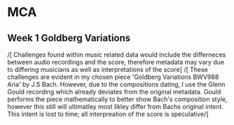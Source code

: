 # MCA
## Week 1 Goldberg Variations
/[ Challenges found within music related data would include the differneces between audio recordings and the score, therefore metadata may vary due to differing musicians as well as interpretations of the score\] 
/[ These challenges are evident in my chosen piece 'Goldberg Variations BWV988 Aria' by J.S Bach. However, due to the compositions dating, I use the Glenn Gould recording which already deviates from the original metadata. Gould performs the piece mathematically to better show Bach's composition style, however this still will ultimatley most likley differ from Bachs original intent. This intent is lost to time; all interpreation of the score is speculative/]
